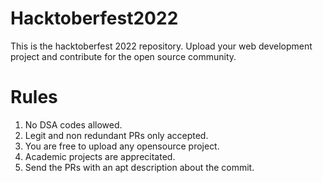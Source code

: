 # Hacktoberfest2022
This is the hacktoberfest 2022 repository. Upload your web development project and contribute for the open source community. 

# Rules
1. No DSA codes allowed. 
2. Legit and non redundant PRs only accepted. 
3. You are free to upload any opensource project. 
4. Academic projects are apprecitated. 
5. Send the PRs with an apt description about the commit. 
